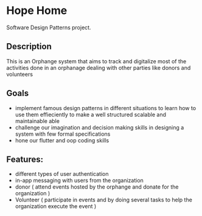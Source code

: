 # Hope Home

Software Design Patterns project.

## Description

This is an Orphange system that aims to track and digitalize most of the activities done in an orphanage dealing with other parties like donors and volunteers

## Goals 
- implement famous design patterns in different situations to learn how to use them effieciently to make a well structured scalable and maintainable able 
- challenge our imagination and decision making skills in designing a system with few formal specifications
- hone our flutter and oop coding skills

## Features:
- different types of user authentication
- in-app messaging with users from the organization
- donor ( attend events hosted by the orphange and donate for the organization )
- Volunteer ( participate in events and by doing several tasks to help the organization execute the event )
